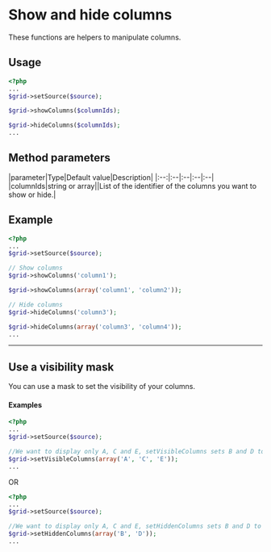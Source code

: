 Show and hide columns
=====================

These functions are helpers to manipulate columns.

## Usage

```php
<?php 
...
$grid->setSource($source);

$grid->showColumns($columnIds);

$grid->hideColumns($columnIds);
...
```

## Method parameters

|parameter|Type|Default value|Description|
|:--:|:--|:--|:--|:--|
|columnIds|string or array||List of the identifier of the columns you want to show or hide.|

## Example

```php
<?php 
...
$grid->setSource($source);

// Show columns
$grid->showColumns('column1');

$grid->showColumns(array('column1', 'column2'));

// Hide columns
$grid->hideColumns('column3');

$grid->hideColumns(array('column3', 'column4'));
...
```

---

## Use a visibility mask

You can use a mask to set the visibility of your columns.

#### Examples
```php
<?php 
...
$grid->setSource($source);

//We want to display only A, C and E, setVisibleColumns sets B and D to hidden
$grid->setVisibleColumns(array('A', 'C', 'E'));
...
```

OR

```php
<?php 
...
$grid->setSource($source);

//We want to display only A, C and E, setHiddenColumns sets B and D to hidden
$grid->setHiddenColumns(array('B', 'D'));
...
```